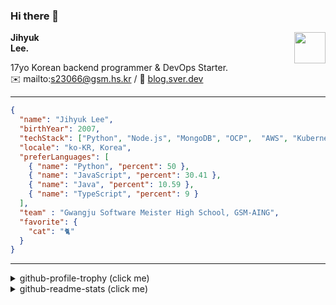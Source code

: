 ### Hi there 👋
<img src="https://github.githubassets.com/images/mona-loading-default.gif" width="50px" align="right">
</a>

**Jihyuk\
Lee.**

17yo Korean backend programmer & DevOps Starter.\
✉️ mailto:s23066@gsm.hs.kr
/ 
🔗 [blog.sver.dev](https://blog.sver.dev)

---

```json
{
  "name": "Jihyuk Lee",
  "birthYear": 2007,
  "techStack": ["Python", "Node.js", "MongoDB", "OCP",  "AWS", "Kubernetes"],
  "locale": "ko-KR, Korea",
  "preferLanguages": [
    { "name": "Python", "percent": 50 },
    { "name": "JavaScript", "percent": 30.41 },
    { "name": "Java", "percent": 10.59 },
    { "name": "TypeScript", "percent": 9 }
  ],
  "team" : "Gwangju Software Meister High School, GSM-AING",
  "favorite": {
    "cat": "🐈"
  }
}
```
---
<details>
  <summary>github-profile-trophy (click me)</summary>
  
![](https://github-profile-trophy.vercel.app/?username=withJihyuk&row=1&column=8&theme=nord)
  
</details>
<details>
  <summary>github-readme-stats (click me)</summary>
  
<!--START_SECTION:waka-->
![Lines of code](https://img.shields.io/badge/%EC%A0%80%EB%8A%94%20%EC%97%AC%ED%83%9C%EA%B9%8C%EC%A7%80%20-272.1%20thousand%20%EC%A4%84%EC%9D%98%20%EC%BD%94%EB%93%9C%EB%A5%BC%20%EC%9E%91%EC%84%B1%ED%96%88%EC%96%B4%EC%9A%94.-blue)

**저는 저녁형 인간이에요. 🦉** 

```text
🌞 아침                     55 commits          ███░░░░░░░░░░░░░░░░░░░░░░   10.62 % 
🌆 낮　                     142 commits         ███████░░░░░░░░░░░░░░░░░░   27.41 % 
🌃 저녁                     248 commits         ████████████░░░░░░░░░░░░░   47.88 % 
🌙 밤　                     73 commits          ████░░░░░░░░░░░░░░░░░░░░░   14.09 % 
```


📊 **저는 이번주를 이렇게 시간을 보냈어요.** 

```text
🕑︎ Timezone: Asia/Seoul

💬 프로그래밍 언어들: 
TypeScript               2 hrs 26 mins       ███████████████████░░░░░░   76.17 % 
Markdown                 22 mins             ███░░░░░░░░░░░░░░░░░░░░░░   11.77 % 
Python                   20 mins             ███░░░░░░░░░░░░░░░░░░░░░░   10.55 % 
CSS                      1 min               ░░░░░░░░░░░░░░░░░░░░░░░░░   01.00 % 
Text                     0 secs              ░░░░░░░░░░░░░░░░░░░░░░░░░   00.47 % 

🔥 에디터들: 
VS Code                  3 hrs 12 mins       █████████████████████████   100.00 % 

💻 운영 체제들: 
Mac                      3 hrs 12 mins       █████████████████████████   100.00 % 
```


 Last Updated on 14/04/2024 22:58:31 UTC
<!--END_SECTION:waka-->

</details>

</div>

